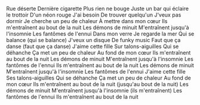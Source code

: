 Rue déserte
Dernière cigarette
Plus rien ne bouge
Juste un bar qui éclaire le trottoir
D'un néon rouge
J'ai besoin
De trouver quelqu'un
J'veux pas dormir
Je cherche un peu de chaleur
À mettre dans mon cœur
Ils m'entraînent au bout de la nuit
Les démons de minuit
M'entraînent jusqu'à l'insomnie
Les fantômes de l'ennui
Dans mon verre
Je regarde la mer
Qui se balance (qui se balance)
J'veux un disque
De funky music
Faut que ça danse (faut que ça danse)
J'aime cette fille
Sur talons-aiguilles
Qui se déhanche
Ça met un peu de chaleur
Au fond de mon cœur
Ils m'entraînent au bout de la nuit
Les démons de minuit
M'entraînent jusqu'à l'insomnie
Les fantômes de l'ennui
Ils m'entraînent au bout de la nuit
Les démons de minuit
M'entraînent jusqu'à l'insomnie
Les fantômes de l'ennui
J'aime cette fille
Ses talons-aiguilles
Qui se déhanche
Ça met un peu de chaleur
Au fond de mon cœur
Ils m'entraînent au bout de la nuit (jusqu'au bout de la nuit)
Les démons de minuit
M'entraînent jusqu'à l'insomnie (ils m'entraînent)
Les fantômes de l'ennui
Ils m'entraînent au bout de la nuit